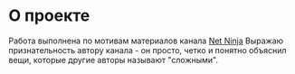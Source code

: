 # О проекте
Работа выполнена по мотивам материалов канала  [Net Ninja](https://www.youtube.com/@NetNinja)
Выражаю признательность автору канала - он просто, четко и понятно объяснил вещи, которые другие авторы называют "сложными".